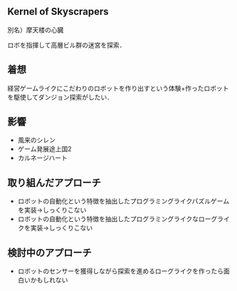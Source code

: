 ## Kernel of Skyscrapers

別名）摩天楼の心臓

ロボを指揮して高層ビル群の迷宮を探索．

## 着想

経営ゲームライクにこだわりのロボットを作り出すという体験+作ったロボットを駆使してダンジョン探索がしたい．

## 影響

- 風来のシレン
- ゲーム発展途上国2
- カルネージハート

## 取り組んだアプローチ

- ロボットの自動化という特徴を抽出したプログラミングライクパズルゲームを実装→しっくりこない
- ロボットの自動化という特徴を抽出したプログラミングライクなローグライクを実装→しっくりこない

## 検討中のアプローチ

- ロボットのセンサーを獲得しながら探索を進めるローグライクを作ったら面白いかもしれない
